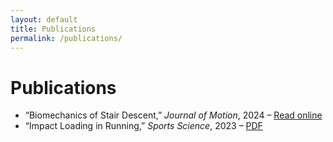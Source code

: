 ```yaml
---
layout: default
title: Publications
permalink: /publications/
---
```

# Publications

- “Biomechanics of Stair Descent,” *Journal of Motion*, 2024 – [Read online](https://example.com)
- “Impact Loading in Running,” *Sports Science*, 2023 – [PDF](https://example.com)
